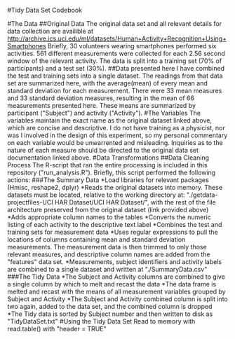 #Tidy Data Set Codebook

#The Data
##Original Data
The original data set and all relevant details for data collection are availible at http://archive.ics.uci.edu/ml/datasets/Human+Activity+Recognition+Using+Smartphones
Briefly, 30 volunteers wearing smartphones performed six activities. 561 different measurements were collected for each 2.56 second window of the relevant activity. The data is split into a training set (70% of participants) and a test set (30%).
##Data presented here
I have combined the test and training sets into a single dataset. The readings from that data set are summarized here, with the average(mean) of every mean and standard deviation for each measurement. There were 33 mean measures and 33 standard deviation measures, resulting in the mean of 66 measurements presented here. These means are summarized by participant ("Subject") and activity ("Activity").
#The Variables
The variables maintain the exact name as the original dataset linked above, which are concise and descriptive. I do not have training as a physicist, nor was I involved in the design of this experiment, so my personal commentary on each variable would be unwarrented and misleading. Inquiries as to the nature of each measure should be directed to the original data set documentation linked above.
#Data Transformations
##Data Cleaning Process
The R-script that ran the entire processing is included in this repository ("run_analysis.R"). Briefly, this script performed the following actions:
###The Summary Data
*Load libraries for relevant packages (Hmisc, reshape2, dplyr)
*Reads the original datasets into memory. These datasets must be located, relative to the working directory at: "./getdata-projectfiles-UCI HAR Dataset/UCI HAR Dataset/", with the rest of the file architecture preserved from the original dataset (link provided above)
*Adds appropriate column names to the tables
*Converts the numeric listing of each activity to the descriptive text label
*Combines the test and training sets for measurement data
*Uses regular expressions to pull the locations of columns containing mean and standard deviation measurements. The measurement data is then trimmed to only those relevant measures, and descriptive column names are added from the "features" data set.
*Measurements, subject identifiers and activity labels are combined to a single dataset and written at "./SummaryData.csv"
###The Tidy Data
*The Subject and Activity columns are combined to give a single column by which to melt and recast the data
*The data frame is melted and recast with the means of all measurement variables grouped by Subject and Activity
*The Subject and Activity combined column is split into two again, added to the data set, and the combined column is dropped
*The Tidy data is sorted by Subject number and then written to disk as "TidyDataSet.txt"
#Using the Tidy Data Set
Read to memory with read.table() with "header = TRUE"
